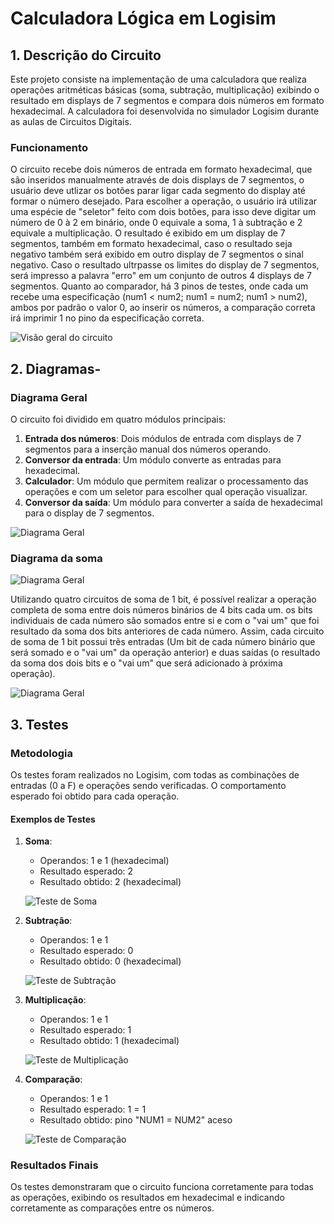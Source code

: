 # Calculadora Lógica em Logisim

## 1. Descrição do Circuito

Este projeto consiste na implementação de uma calculadora que realiza operações aritméticas básicas (soma, subtração, multiplicação) exibindo o resultado em displays de 7 segmentos e compara dois números em formato hexadecimal. A calculadora foi desenvolvida no simulador Logisim durante as aulas de Circuitos Digitais.

### Funcionamento
O circuito recebe dois números de entrada em formato hexadecimal, que são inseridos manualmente através de dois displays de 7 segmentos, o usuário deve utlizar os botões parar ligar cada segmento do display até formar o número desejado. Para escolher a operação, o usuário irá utilizar uma espécie de "seletor" feito com dois botões, para isso deve digitar um número de 0 à 2 em binário, onde  0 equivale a soma, 1 à subtração e 2 equivale a multiplicação. O resultado é exibido em um display de 7 segmentos, também em formato hexadecimal, caso o resultado seja negativo também será exibido em outro display de 7 segmentos o sinal negativo. Caso o resultado ultrpasse os limites do display de 7 segmentos, será impresso a palavra "erro" em um conjunto de outros 4 displays de 7 segmentos. Quanto ao comparador, há 3 pinos de testes, onde cada um recebe uma especificação (num1 < num2; num1 = num2; num1 > num2), ambos por padrão o valor 0, ao inserir os números, a comparação correta irá imprimir 1 no pino da especificação correta.  

![Visão geral do circuito](imagens/circuito.png)

## 2. Diagramas-

### Diagrama Geral

O circuito foi dividido em quatro módulos principais:
1. **Entrada dos números**: Dois módulos de entrada com displays de 7 segmentos para a inserção manual dos números operando.
2. **Conversor da entrada**: Um módulo converte as entradas para hexadecimal.
3. **Calculador**: Um módulo que permitem realizar o processamento das operações e com um seletor para escolher qual operação visualizar.
4. **Conversor da saída**: Um módulo para converter a saída de hexadecimal para o display de 7 segmentos.

![Diagrama Geral](imagens/diagrama.png)

### Diagrama da soma
![Diagrama Geral](imagens/diagrama_soma.png)

Utilizando quatro circuitos de soma de 1 bit, é possível realizar a operação completa de soma entre dois números binários de 4 bits cada um. os bits individuais de cada número são somados entre si e com o "vai um" que foi resultado da soma dos bits anteriores de cada número. Assim, cada circuito de soma de 1 bit possui trẽs entradas (Um bit de cada número binário que será somado e o "vai um" da operação anterior) e duas saídas (o resultado da soma dos dois bits e o "vai um" que será adicionado à próxima operação).

![Diagrama Geral](imagens/somador.png)


## 3. Testes

### Metodologia

Os testes foram realizados no Logisim, com todas as combinações de entradas (0 a F) e operações sendo verificadas. O comportamento esperado foi obtido para cada operação.

#### Exemplos de Testes

1. **Soma**:
   - Operandos: 1 e 1 (hexadecimal)
   - Resultado esperado: 2
   - Resultado obtido: 2 (hexadecimal)
   
   ![Teste de Soma](imagens/soma.png)

2. **Subtração**:
   - Operandos: 1 e 1
   - Resultado esperado: 0
   - Resultado obtido: 0 (hexadecimal)

   ![Teste de Subtração](imagens/subtracao.png)

3. **Multiplicação**:
   - Operandos: 1 e 1
   - Resultado esperado: 1
   - Resultado obtido: 1 (hexadecimal)

   ![Teste de Multiplicação](imagens/multiplicacao.png)

4. **Comparação**:
   - Operandos: 1 e 1
   - Resultado esperado: 1 = 1
   - Resultado obtido: pino "NUM1 = NUM2" aceso

   ![Teste de Comparação](imagens/comparador.png)

### Resultados Finais

Os testes demonstraram que o circuito funciona corretamente para todas as operações, exibindo os resultados em hexadecimal e indicando corretamente as comparações entre os números.
